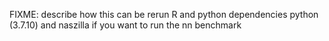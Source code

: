 FIXME:
  describe how this can be rerun
  R and python dependencies
  python (3.7.10) and naszilla if you want to run the nn benchmark
